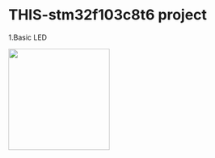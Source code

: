 # THIS-stm32f103c8t6 project

1.Basic LED

<img src="https://github.com/user-attachments/assets/b423737c-d772-4baf-aeef-09b942e8ab96" width="200">

